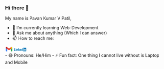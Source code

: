 ### Hi there 👋

My name is Pavan Kumar V Patil,

- 🌱 I’m currently learning Web-Development
- 💬 Ask me about anything (Which I can answer)
- 📫 How to reach me: <br>
<div>
    <a href="pavanvpatil@gmail.com"><img src="images/gmail.png" alt="gmail" height="15px" width="25px"></a>
    <a href="https://www.linkedin.com/in/pavan-kumar-v-patil-8693a0200?lipi=urn%3Ali%3Apage%3Ad_flagship3_profile_view_base_contact_details%3BXwHBhpsLTCK9ydGqqBJULw%3D%3D">
        <img src="images/linkedin.png" height="15px" width="40px" alt="linkedin">
    </a>
</div>
- 😄 Pronouns: He/Him
- ⚡ Fun fact: One thing I cannot live without is Laptop and Mobile
